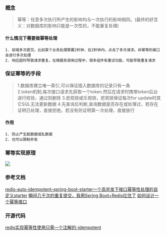 

### 概念
> 幂等：任意多次执行所产生的影响均与一次执行的影响相同。(最终的好含义：对数据库的影响只能是一次性的，不能重复处理)


#### 什么情况下需要做幂等处理
```properties
1. 前端多次提交。比如某个业务处理需要2秒钟，在2秒钟内，点击了多次请求。非幂等的接口会进行多次处理
2. 响应超时导致请求重复。在微服务调用过程中，很多组件有重试功能，可能导致重复请求
```

### 保证幂等的手段
> 1.数据库建立唯一索引,可以保证插入数据库的记录只有一条                                                 
> 2.token机制,每次接口请求先获取一个token.然后在请求时携带token后台进行校验，通过则删除
> 3.悲观锁或乐观锁，悲观锁保证每次for update时其它SQL无法更新数据
> 4.先查询后判断,查询数据是否存在或处理过，若存在证明已处理，直接拒绝。若没有则证明第一次处理，直接放行

#### 作用
```properties
1. 防止产生脏数据或乱数据
2. 也可以限制并发
```


### 幂等实现原理
![](https://img-blog.csdnimg.cn/img_convert/8cad7fd189bd0bc155445d442ef8c638.webp?x-oss-process=image/format,png)



### 参考文档
[redis-auto-idempotent-spring-boot-starter一个高并发下接口幂等性处理的自定义starter](https://www.yht7.com/news/85813)
[瞬间几千次的重复提交，我用Spring Boot+Redis扛住了](https://blog.csdn.net/leeta521/article/details/119109224)
[如何设计一个幂等接口](https://cloud.tencent.com/developer/article/1637397)
[]()
[]()
[]()



### 开源代码
[redis实现幂等性使用只需一个注解的-idempotent](https://github.com/0yuyuko0/idempotent)